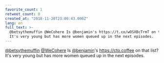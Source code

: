 ```yaml
---
favorite_count: 1
retweet_count: 0
created_at: "2018-11-20T23:00:43.000Z"
lang: en
full_text: >-
  @betsythemuffin @WeCohere Is @benjamin's https://t.co/wOSXBcTrmT on that list?
  It's very young but has more women queued up in the next episodes.
---
```


[@betsythemuffin](https://twitter.com/betsythemuffin)
[@WeCohere](https://twitter.com/WeCohere) Is
[@benjamin](https://twitter.com/benjamin)'s <https://cto.coffee> on that list?
It's very young but has more women queued up in the next episodes.
